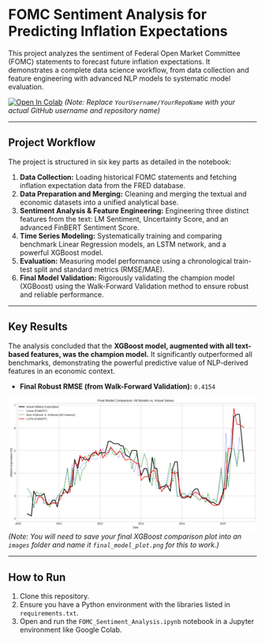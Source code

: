 # FOMC Sentiment Analysis for Predicting Inflation Expectations

This project analyzes the sentiment of Federal Open Market Committee (FOMC) statements to forecast future inflation expectations. It demonstrates a complete data science workflow, from data collection and feature engineering with advanced NLP models to systematic model evaluation.

[![Open In Colab](https://colab.research.google.com/assets/colab-badge.svg)](https://colab.research.google.com/github/YourUsername/YourRepoName/blob/main/FOMC_Sentiment_Analysis.ipynb)
*(Note: Replace `YourUsername/YourRepoName` with your actual GitHub username and repository name)*

---

## Project Workflow

The project is structured in six key parts as detailed in the notebook:

1.  **Data Collection:** Loading historical FOMC statements and fetching inflation expectation data from the FRED database.
2.  **Data Preparation and Merging:** Cleaning and merging the textual and economic datasets into a unified analytical base.
3.  **Sentiment Analysis & Feature Engineering:** Engineering three distinct features from the text: LM Sentiment, Uncertainty Score, and an advanced FinBERT Sentiment Score.
4.  **Time Series Modeling:** Systematically training and comparing benchmark Linear Regression models, an LSTM network, and a powerful XGBoost model.
5.  **Evaluation:** Measuring model performance using a chronological train-test split and standard metrics (RMSE/MAE).
6.  **Final Model Validation:** Rigorously validating the champion model (XGBoost) using the Walk-Forward Validation method to ensure robust and reliable performance.

---

## Key Results

The analysis concluded that the **XGBoost model, augmented with all text-based features, was the champion model.** It significantly outperformed all benchmarks, demonstrating the powerful predictive value of NLP-derived features in an economic context.

* **Final Robust RMSE (from Walk-Forward Validation):** `0.4154`

![Final Model Comparison](images/final_model_plot.png)
*(Note: You will need to save your final XGBoost comparison plot into an `images` folder and name it `final_model_plot.png` for this to work.)*

---

## How to Run

1.  Clone this repository.
2.  Ensure you have a Python environment with the libraries listed in `requirements.txt`.
3.  Open and run the `FOMC_Sentiment_Analysis.ipynb` notebook in a Jupyter environment like Google Colab.